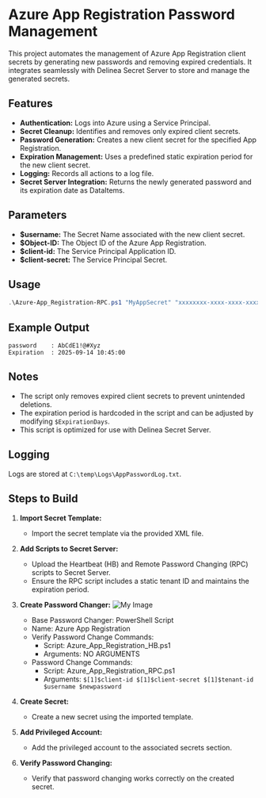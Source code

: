 # Azure App Registration Password Management

This project automates the management of Azure App Registration client secrets by generating new passwords and removing expired credentials. It integrates seamlessly with Delinea Secret Server to store and manage the generated secrets.

## Features

- **Authentication:** Logs into Azure using a Service Principal.
- **Secret Cleanup:** Identifies and removes only expired client secrets.
- **Password Generation:** Creates a new client secret for the specified App Registration.
- **Expiration Management:** Uses a predefined static expiration period for the new client secret.
- **Logging:** Records all actions to a log file.
- **Secret Server Integration:** Returns the newly generated password and its expiration date as DataItems.

## Parameters

- **$username:** The Secret Name associated with the new client secret.
- **$Object-ID:** The Object ID of the Azure App Registration.
- **$client-id:** The Service Principal Application ID.
- **$client-secret:** The Service Principal Secret.

## Usage

```powershell
.\Azure-App_Registration-RPC.ps1 "MyAppSecret" "xxxxxxxx-xxxx-xxxx-xxxx-xxxxxxxxxxxx" "yyyyyyyy-yyyy-yyyy-yyyy-yyyyyyyyyyyy" "SuperSecretKey"
```

## Example Output

```plaintext
password    : AbCdE1!@#Xyz
Expiration  : 2025-09-14 10:45:00
```

## Notes

- The script only removes expired client secrets to prevent unintended deletions.
- The expiration period is hardcoded in the script and can be adjusted by modifying `$ExpirationDays`.
- This script is optimized for use with Delinea Secret Server.

## Logging

Logs are stored at `C:\temp\Logs\AppPasswordLog.txt`.

## Steps to Build

1. **Import Secret Template:**
   - Import the secret template via the provided XML file.

2. **Add Scripts to Secret Server:**
   - Upload the Heartbeat (HB) and Remote Password Changing (RPC) scripts to Secret Server.
   - Ensure the RPC script includes a static tenant ID and maintains the expiration period.

3. **Create Password Changer:**
![My Image](https://github.com/user-attachments/assets/b951cfb3-ec64-4179-8ca7-d56feba08d7e)

   - Base Password Changer: PowerShell Script
   - Name: Azure App Registration
   - Verify Password Change Commands:
     - Script: Azure_App_Registration_HB.ps1
     - Arguments: NO ARGUMENTS
   - Password Change Commands:
     - Script: Azure_App_Registration_RPC.ps1
     - Arguments: `$[1]$client-id $[1]$client-secret $[1]$tenant-id $username $newpassword`

4. **Create Secret:**
   - Create a new secret using the imported template.

5. **Add Privileged Account:**
   - Add the privileged account to the associated secrets section.

6. **Verify Password Changing:**
   - Verify that password changing works correctly on the created secret.
